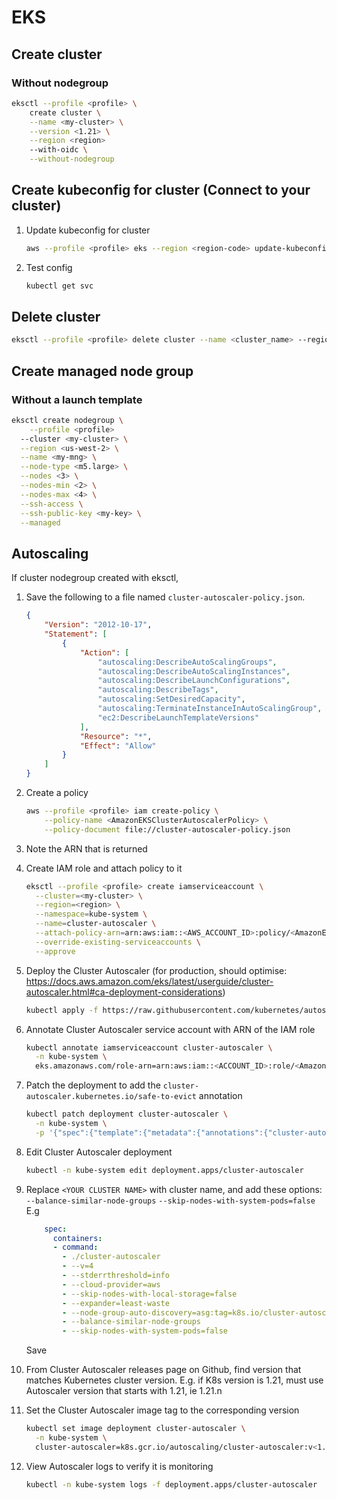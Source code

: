 # EKS

## Create cluster

### Without nodegroup

```bash
eksctl --profile <profile> \
	create cluster \
 	--name <my-cluster> \
 	--version <1.21> \
 	--region <region>
 	--with-oidc \
 	--without-nodegroup
```



## Create kubeconfig for cluster (Connect to your cluster)

1. Update kubeconfig for cluster

   ```bash
   aws --profile <profile> eks --region <region-code> update-kubeconfig --name <cluster_name>
   ```

2. Test config

   ```bash
   kubectl get svc
   ```

## Delete cluster

```bash
eksctl --profile <profile> delete cluster --name <cluster_name> --region <region>
```

## Create managed node group

### Without a launch template

```bash
eksctl create nodegroup \
	--profile <profile>
  --cluster <my-cluster> \
  --region <us-west-2> \
  --name <my-mng> \
  --node-type <m5.large> \
  --nodes <3> \
  --nodes-min <2> \
  --nodes-max <4> \
  --ssh-access \
  --ssh-public-key <my-key> \
  --managed
```

## Autoscaling

If cluster nodegroup created with eksctl,

1. Save the following to a file named `cluster-autoscaler-policy.json`.

   ```json
   {
       "Version": "2012-10-17",
       "Statement": [
           {
               "Action": [
                   "autoscaling:DescribeAutoScalingGroups",
                   "autoscaling:DescribeAutoScalingInstances",
                   "autoscaling:DescribeLaunchConfigurations",
                   "autoscaling:DescribeTags",
                   "autoscaling:SetDesiredCapacity",
                   "autoscaling:TerminateInstanceInAutoScalingGroup",
                   "ec2:DescribeLaunchTemplateVersions"
               ],
               "Resource": "*",
               "Effect": "Allow"
           }
       ]
   }
   ```

   

2. Create a policy

   ```bash
   aws --profile <profile> iam create-policy \
       --policy-name <AmazonEKSClusterAutoscalerPolicy> \
       --policy-document file://cluster-autoscaler-policy.json
   ```

3. Note the ARN that is returned

4. Create IAM role and attach policy to it

   ```bash
   eksctl --profile <profile> create iamserviceaccount \
     --cluster=<my-cluster> \
     --region=<region> \
     --namespace=kube-system \
     --name=cluster-autoscaler \
     --attach-policy-arn=arn:aws:iam::<AWS_ACCOUNT_ID>:policy/<AmazonEKSClusterAutoscalerPolicy> \
     --override-existing-serviceaccounts \
     --approve
   ```

5. Deploy the Cluster Autoscaler (for production, should optimise: https://docs.aws.amazon.com/eks/latest/userguide/cluster-autoscaler.html#ca-deployment-considerations)

   ```bash
   kubectl apply -f https://raw.githubusercontent.com/kubernetes/autoscaler/master/cluster-autoscaler/cloudprovider/aws/examples/cluster-autoscaler-autodiscover.yaml
   ```

6. Annotate Cluster Autoscaler service account with ARN of the IAM role

   ```bash
   kubectl annotate iamserviceaccount cluster-autoscaler \
     -n kube-system \
     eks.amazonaws.com/role-arn=arn:aws:iam::<ACCOUNT_ID>:role/<AmazonEKSClusterAutoscalerRole>
   ```

7. Patch the deployment to add the `cluster-autoscaler.kubernetes.io/safe-to-evict` annotation

   ```bash
   kubectl patch deployment cluster-autoscaler \
     -n kube-system \
     -p '{"spec":{"template":{"metadata":{"annotations":{"cluster-autoscaler.kubernetes.io/safe-to-evict": "false"}}}}}'
   ```

8. Edit Cluster Autoscaler deployment

   ```bash
   kubectl -n kube-system edit deployment.apps/cluster-autoscaler
   ```

9. Replace `<YOUR CLUSTER NAME>` with cluster name, and add these options:
   `--balance-similar-node-groups`
   `--skip-nodes-with-system-pods=false`
   E.g

   ```yaml
       spec:
         containers:
         - command:
           - ./cluster-autoscaler
           - --v=4
           - --stderrthreshold=info
           - --cloud-provider=aws
           - --skip-nodes-with-local-storage=false
           - --expander=least-waste
           - --node-group-auto-discovery=asg:tag=k8s.io/cluster-autoscaler/enabled,k8s.io/cluster-autoscaler/<YOUR CLUSTER NAME>
           - --balance-similar-node-groups
           - --skip-nodes-with-system-pods=false
   ```

   Save

10. From Cluster Autoscaler releases page on Github, find version that matches Kubernetes cluster version. E.g. if K8s version is 1.21, must use Autoscaler version that starts with 1.21, ie 1.21.n

11. Set the Cluster Autoscaler image tag to the corresponding version

    ```bash
    kubectl set image deployment cluster-autoscaler \
      -n kube-system \
      cluster-autoscaler=k8s.gcr.io/autoscaling/cluster-autoscaler:v<1.21.n>
    ```

12. View Autoscaler logs to verify it is monitoring

    ```bash
    kubectl -n kube-system logs -f deployment.apps/cluster-autoscaler
    ```

    

